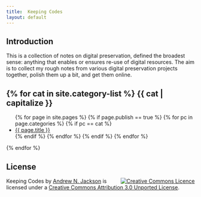 ```yaml
---
title:  Keeping Codes
layout: default
---
```


Introduction
------------

This is a collection of notes on digital preservation, defined the broadest sense: anything that enables or ensures re-use of digital resources. The aim is to collect my rough notes from various digital preservation projects together, polish them up a bit, and get them online.

{% for cat in site.category-list %}
{{ cat | capitalize }}
---------
<ul>
{% for page in site.pages %}
{% if page.publish == true %}
{% for pc in page.categories %}
{% if pc == cat %}
<li><a href="{{ site.baseurl }}{{ page.url }}">{{ page.title }}</a></li>
{% endif %}   <!-- cat-match-p -->
{% endfor %}  <!-- page-category -->
{% endif %}   <!-- publish-p -->
{% endfor %} <!-- page -->
</ul>
{% endfor %}  <!-- cat -->


License
-------

<span style="float:right; padding-left: 0.5em;">
<a rel="license" href="http://creativecommons.org/licenses/by/3.0/deed.en_GB"><img alt="Creative Commons Licence" style="border-width:0" src="http://i.creativecommons.org/l/by/3.0/80x15.png" /></a>
</span>
<span xmlns:dct="http://purl.org/dc/terms/" property="dct:title">Keeping Codes</span> by <a xmlns:cc="http://creativecommons.org/ns#" href="http://anjackson.github.io/dp-notes/" property="cc:attributionName" rel="cc:attributionURL">Andrew N. Jackson</a> is licensed under a <a rel="license" href="http://creativecommons.org/licenses/by/3.0/deed.en_GB">Creative Commons Attribution 3.0 Unported License</a>.

